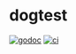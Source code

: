 # dogtest

[![godoc](https://godoc.org/github.com/WillAbides/dogtest?status.svg)](https://godoc.org/github.com/WillAbides/dogtest)
[![ci](https://github.com/WillAbides/dogtest/workflows/ci/badge.svg?branch=master&event=push)](https://github.com/WillAbides/dogtest/actions?query=workflow%3Aci+branch%3Amaster+event%3Apush)
